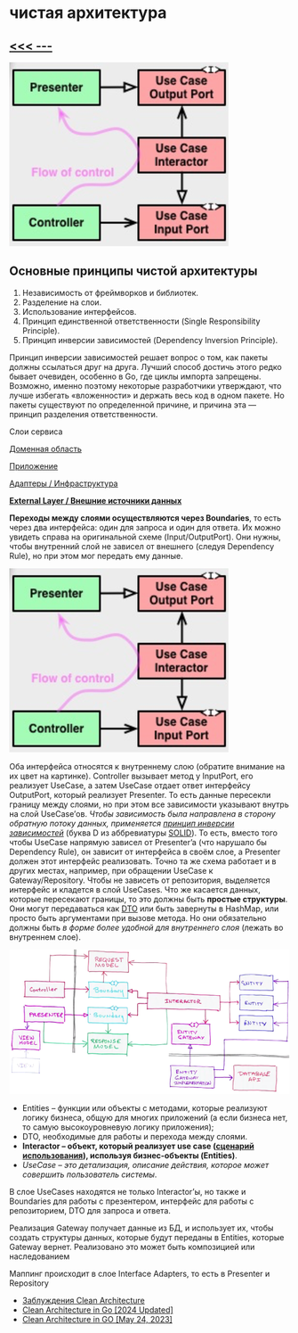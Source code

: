 # чистая архитектура
## [<<< ---](../README.md)

![Untitled](clean_arch/Untitled1.png)

## Основные принципы чистой архитектуры

1. Независимость от фреймворков и библиотек.
2. Разделение на слои.
3. Использование интерфейсов.
4. Принцип единственной ответственности (Single Responsibility Principle).
5. Принцип инверсии зависимостей (Dependency Inversion Principle).

Принцип инверсии зависимостей решает вопрос о том, как пакеты должны ссылаться друг на друга. Лучший способ достичь этого редко бывает очевиден, особенно в Go, где циклы импорта запрещены. Возможно, именно поэтому некоторые разработчики утверждают, что лучше избегать «вложенности» и держать весь код в одном пакете. Но пакеты существуют по определенной причине, и причина эта — принцип разделения ответственности.

Слои сервиса

[Доменная область](clean_arch/domain.md)

[Приложение](clean_arch/application.md)

[Адаптеры / Инфраструктура](clean_arch/adapter.md)

[
**External Layer / Внешние источники данных** ](clean_arch/external.md)

**Переходы между слоями осуществляются через Boundaries**, то есть через два интерфейса: один для запроса и один для ответа. Их можно увидеть справа на оригинальной схеме (Input/OutputPort). Они нужны, чтобы внутренний слой не зависел от внешнего (следуя Dependency Rule), но при этом мог передать ему данные.

![Untitled](clean_arch/Untitled1.png)

Оба интерфейса относятся к внутреннему слою (обратите внимание на их цвет на картинке).
Controller вызывает метод у InputPort, его реализует UseCase, а затем UseCase отдает ответ интерфейсу OutputPort, который реализует Presenter. То есть данные пересекли границу между слоями, но при этом все зависимости указывают внутрь на слой UseCase’ов.
*Чтобы зависимость была направлена в сторону обратную потоку данных, применяется [принцип инверсии зависимостей](https://ru.wikipedia.org/wiki/%D0%9F%D1%80%D0%B8%D0%BD%D1%86%D0%B8%D0%BF_%D0%B8%D0%BD%D0%B2%D0%B5%D1%80%D1%81%D0%B8%D0%B8_%D0%B7%D0%B0%D0%B2%D0%B8%D1%81%D0%B8%D0%BC%D0%BE%D1%81%D1%82%D0%B5%D0%B9)* (буква D из аббревиатуры [SOLID](https://ru.wikipedia.org/wiki/SOLID_(%D0%BE%D0%B1%D1%8A%D0%B5%D0%BA%D1%82%D0%BD%D0%BE-%D0%BE%D1%80%D0%B8%D0%B5%D0%BD%D1%82%D0%B8%D1%80%D0%BE%D0%B2%D0%B0%D0%BD%D0%BD%D0%BE%D0%B5_%D0%BF%D1%80%D0%BE%D0%B3%D1%80%D0%B0%D0%BC%D0%BC%D0%B8%D1%80%D0%BE%D0%B2%D0%B0%D0%BD%D0%B8%D0%B5))). То есть, вместо того чтобы UseCase напрямую зависел от Presenter’a (что нарушало бы Dependency Rule), он зависит от интерфейса в своём слое, а Presenter должен этот интерфейс реализовать.
Точно та же схема работает и в других местах, например, при обращении UseCase к Gateway/Repository. Чтобы не зависеть от репозитория, выделяется интерфейс и кладется в слой UseCases.
Что же касается данных, которые пересекают границы, то это должны быть **простые структуры**. Они могут передаваться как [DTO](https://ru.wikipedia.org/wiki/DTO) или быть завернуты в HashMap, или просто быть аргументами при вызове метода. Но они обязательно должны быть *в форме более удобной для внутреннего слоя* (лежать во внутреннем слое).

![Untitled](clean_arch/Untitled2.png)

- Entities – функции или объекты с методами, которые реализуют логику бизнеса, общую для многих приложений (а если бизнеса нет, то самую высокоуровневую логику приложения);
- DTO, необходимые для работы и перехода между слоями.
- **Interactor – объект, который реализует use case ([сценарий использования](https://ru.wikipedia.org/wiki/%D0%A1%D1%86%D0%B5%D0%BD%D0%B0%D1%80%D0%B8%D0%B9_%D0%B8%D1%81%D0%BF%D0%BE%D0%BB%D1%8C%D0%B7%D0%BE%D0%B2%D0%B0%D0%BD%D0%B8%D1%8F)), используя бизнес-объекты (Entities)**.
- *UseCase – это детализация, описание действия, которое может совершить пользователь системы*.

В слое UseCases находятся не только Interactor’ы, но также и Boundaries для работы с презентером, интерфейс для работы с репозиторием, DTO для запроса и ответа. 

Реализация Gаteway получает данные из БД, и использует их, чтобы создать структуры данных, которые будут переданы в Entities, которые Gateway вернет. Реализовано это может быть композицией или наследованием

Маппинг происходит в слое Interface Adapters, то есть в Presenter и Repository

- [Заблуждения Clean Architecture](https://habr.com/ru/companies/mobileup/articles/335382/)
- [Clean Architecture in Go [2024 Updated]](https://pkritiotis.io/clean-architecture-in-golang/)
- [Clean Architecture in GO [May 24, 2023]](https://rudrakshnanavaty.hashnode.dev/clean-architecture-in-go)